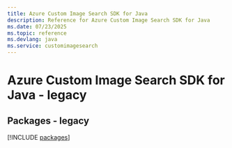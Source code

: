 ```yaml
---
title: Azure Custom Image Search SDK for Java
description: Reference for Azure Custom Image Search SDK for Java
ms.date: 07/23/2025
ms.topic: reference
ms.devlang: java
ms.service: customimagesearch
---
```

# Azure Custom Image Search SDK for Java - legacy
## Packages - legacy
[!INCLUDE [packages](custom-image-search-index.md)]